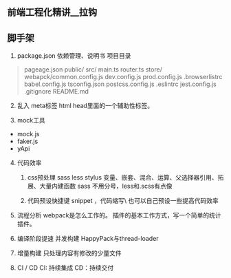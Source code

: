 ## 前端工程化精讲__拉钩

## 脚手架
1. package.json 依赖管理、说明书
项目目录 
> pageage.json
    public/
    src/
    main.ts
    router.ts
    store/
    webapck/common.config.js
    dev.config.js
    prod.config.js
    .browserlistrc
    babel.config.js
    tsconfig.json
    postcss.config.js
    .eslintrc
    jest.config.js
    .gitignore
    README.md


2. 乱入
meta标签  html head里面的一个辅助性标签。

3. mock工具
- mock.js
- faker.js
- yApi 

4. 代码效率
    1. css预处理  sass less stylus
        变量、嵌套、混合、运算、父选择器引用、拓展、大量内建函数
    sass 不用分号，less和.scss有点像

    2. 代码预设快捷键
    snippet ，代码缩写\ 也可以自己预设一些提高代码效率

5. 流程分析 
webpack是怎么工作的。
插件的基本工作方式，写一个简单的统计插件。

6. 编译阶段提速
并发构建 HappyPack与thread-loader

7. 增量构建
只处理内容有修改的少量文件

8. CI / CD 
CI: 持续集成
CD：持续交付